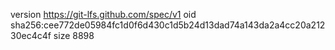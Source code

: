 version https://git-lfs.github.com/spec/v1
oid sha256:cee772de05984fc1d0f6d430c1d5b24d13dad74a143da2a4cc20a21230ec4c4f
size 8898
